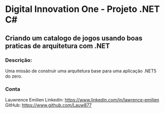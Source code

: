 # Digital Innovation One - Projeto .NET C#

## Criando um catalogo de jogos usando boas praticas de arquitetura com .NET

### Descrição:
Uma missão  de construir uma arquitetura base para uma aplicação .NET5 do zero.

### Conta
Lauwrence Emilien 
Linkedin: https://www.linkedin.com/in/lawrence-emilien 
GitHub: https://www.github.com/Lauw877

